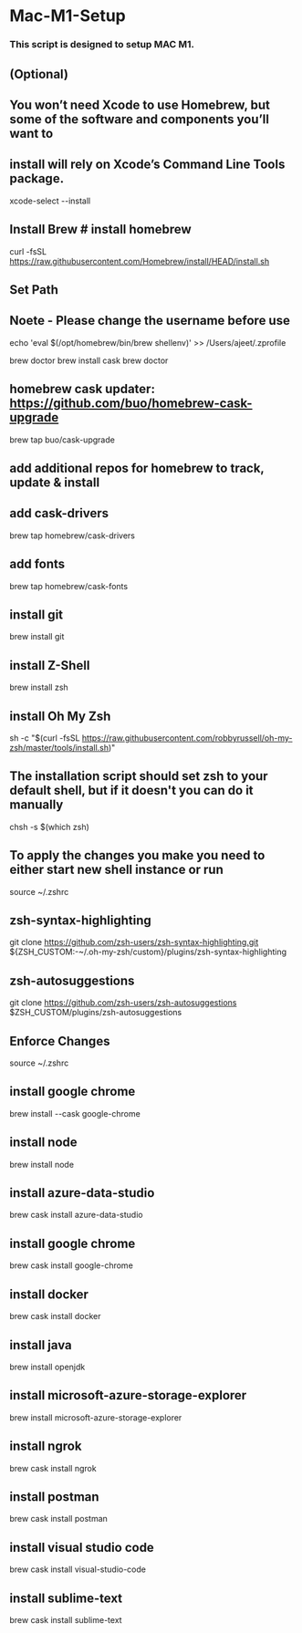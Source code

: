 # Mac-M1-Setup

### This script is designed to setup MAC M1.  

## (Optional)
## You won’t need Xcode to use Homebrew, but some of the software and components you’ll want to 
## install will rely on Xcode’s Command Line Tools package.
xcode-select --install

## Install Brew # install homebrew
curl -fsSL https://raw.githubusercontent.com/Homebrew/install/HEAD/install.sh

## Set Path 
## Noete - Please change the username before use 
echo 'eval $(/opt/homebrew/bin/brew shellenv)' >> /Users/ajeet/.zprofile

brew doctor
brew install cask
brew doctor
## homebrew cask updater: https://github.com/buo/homebrew-cask-upgrade
brew tap buo/cask-upgrade

## add additional repos for homebrew to track, update & install

## add cask-drivers
brew tap homebrew/cask-drivers
## add fonts
brew tap homebrew/cask-fonts

## install git
brew install git

## install Z-Shell
brew install zsh

## install Oh My Zsh
sh -c "$(curl -fsSL https://raw.githubusercontent.com/robbyrussell/oh-my-zsh/master/tools/install.sh)"

## The installation script should set zsh to your default shell, but if it doesn't you can do it manually
chsh -s $(which zsh)

## To apply the changes you make you need to either start new shell instance or run
source ~/.zshrc

## zsh-syntax-highlighting
git clone https://github.com/zsh-users/zsh-syntax-highlighting.git ${ZSH_CUSTOM:-~/.oh-my-zsh/custom}/plugins/zsh-syntax-highlighting

## zsh-autosuggestions
git clone https://github.com/zsh-users/zsh-autosuggestions $ZSH_CUSTOM/plugins/zsh-autosuggestions

## Enforce Changes
source ~/.zshrc

## install google chrome 
brew install --cask google-chrome

## install node
brew install node

## install azure-data-studio
brew cask install azure-data-studio

## install google chrome 
brew cask install google-chrome

## install docker
brew cask install docker

## install java
brew install openjdk

## install microsoft-azure-storage-explorer
brew install microsoft-azure-storage-explorer

## install ngrok
brew cask install ngrok

## install postman
brew cask install postman

## install visual studio code
brew cask install visual-studio-code

## install sublime-text
brew cask install sublime-text



